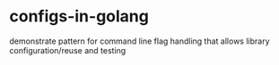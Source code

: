 # configs-in-golang
demonstrate pattern for command line flag handling that allows library configuration/reuse and testing

